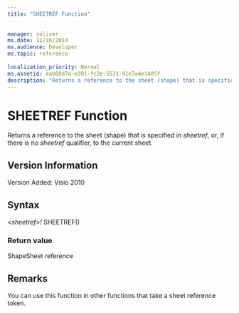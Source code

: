 ```yaml
---
title: "SHEETREF Function"
 
 
manager: soliver
ms.date: 11/16/2014
ms.audience: Developer
ms.topic: reference
 
localization_priority: Normal
ms.assetid: eab68d7a-e281-fc2e-5531-91e7a4e1485f
description: "Returns a reference to the sheet (shape) that is specified in sheetref, or, if there is no sheetref qualifier, to the current sheet."
---
```


# SHEETREF Function

Returns a reference to the sheet (shape) that is specified in  _sheetref_, or, if there is no  _sheetref_ qualifier, to the current sheet. 
  
## Version Information

Version Added: Visio 2010 
  
## Syntax

 *\<sheetref\>!*  SHEETREF() 
  
### Return value

ShapeSheet reference
  
## Remarks

You can use this function in other functions that take a sheet reference token.
  

